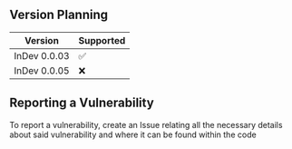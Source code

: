 ## Version Planning

| Version | Supported                |
| ------- | -------------------------|
| InDev 0.0.03   | :white_check_mark:|
| InDev 0.0.05   | :x:               | 

## Reporting a Vulnerability

To report a vulnerability, create an Issue relating all the necessary details about said vulnerability 
and where it can be found within the code
